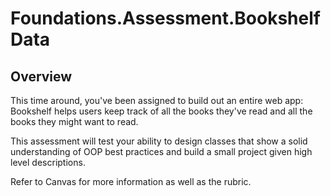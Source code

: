 # Foundations.Assessment.BookshelfData

## Overview

This time around, you've been assigned to build out an entire web app: Bookshelf helps users keep track of all the books they've read and all the books they might want to read.

This assessment will test your ability to design classes that show a solid understanding of OOP best practices and build a small project given high level descriptions.

Refer to Canvas for more information as well as the rubric.
